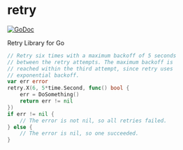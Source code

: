 # retry
[![GoDoc](http://godoc.org/badge.png)](http://godoc.org/github.com/lytics/retry)

Retry Library for Go

```go
// Retry six times with a maximum backoff of 5 seconds
// between the retry attempts. The maximum backoff is
// reached within the third attempt, since retry uses
// exponential backoff.
var err error
retry.X(6, 5*time.Second, func() bool {
    err = DoSomething()
    return err != nil
})
if err != nil {
	// The error is not nil, so all retries failed.
} else {
	// The error is nil, so one succeeded.
}
```
